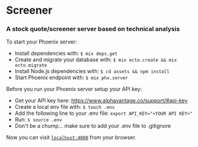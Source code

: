 # Screener

### A stock quote/screener server based on technical analysis

To start your Phoenix server:

  * Install dependencies with: `$ mix deps.get`
  * Create and migrate your database with: `$ mix ecto.create && mix ecto.migrate`
  * Install Node.js dependencies with: `$ cd assets && npm install`
  * Start Phoenix endpoint with: `$ mix phx.server`

Before you run your Phoenix server setup your API key:

  * Get your API key here: https://www.alphavantage.co/support/#api-key
  * Create a local env file with: `$ touch .env`
  * Add the following line to your .env file: `export API_KEY="<YOUR API KEY>"`
  * Run: `$ source .env`
  * Don't be a chump... make sure to add your .env file to .gitignore

Now you can visit [`localhost:4000`](http://localhost:4000) from your browser.
